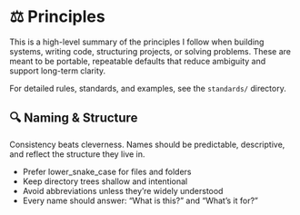# ⚖️ Principles

This is a high-level summary of the principles I follow when building systems, writing code, structuring projects, or solving problems. These are meant to be portable, repeatable defaults that reduce ambiguity and support long-term clarity.

For detailed rules, standards, and examples, see the `standards/` directory.

## 🔍 Naming & Structure

Consistency beats cleverness. Names should be predictable, descriptive, and reflect the structure they live in.

- Prefer lower_snake_case for files and folders
- Keep directory trees shallow and intentional
- Avoid abbreviations unless they’re widely understood
- Every name should answer: “What is this?” and “What’s it for?”
